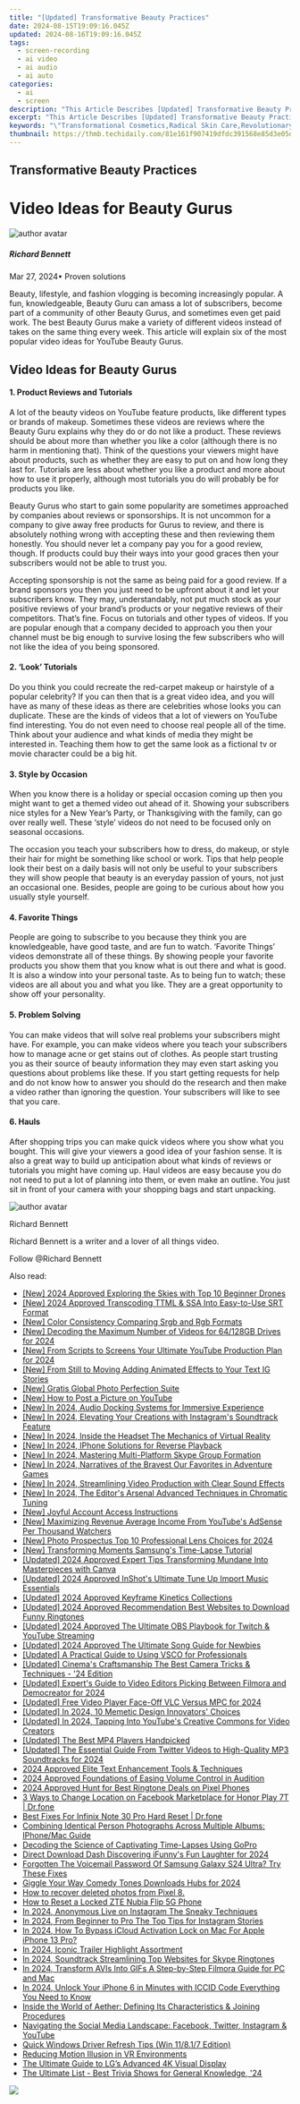 ```yaml
---
title: "[Updated] Transformative Beauty Practices"
date: 2024-08-15T19:09:16.045Z
updated: 2024-08-16T19:09:16.045Z
tags: 
  - screen-recording
  - ai video
  - ai audio
  - ai auto
categories: 
  - ai
  - screen
description: "This Article Describes [Updated] Transformative Beauty Practices"
excerpt: "This Article Describes [Updated] Transformative Beauty Practices"
keywords: "\"Transformational Cosmetics,Radical Skin Care,Revolutionary Makeup Trends,Innovative Beauty Techniques,Evolving Beauty Practices,New Age Beauty Methods,Cutting-Edge Grooming Tips\""
thumbnail: https://thmb.techidaily.com/81e161f907419dfdc391568e85d3e05da23f1ff740a914248fee4864660d3de9.jpg
---
```


## Transformative Beauty Practices

# Video Ideas for Beauty Gurus

![author avatar](https://images.wondershare.com/filmora/article-images/richard-bennett.jpg)

##### Richard Bennett

 Mar 27, 2024• Proven solutions

 Beauty, lifestyle, and fashion vlogging is becoming increasingly popular. A fun, knowledgeable, Beauty Guru can amass a lot of subscribers, become part of a community of other Beauty Gurus, and sometimes even get paid work. The best Beauty Gurus make a variety of different videos instead of takes on the same thing every week. This article will explain six of the most popular video ideas for YouTube Beauty Gurus.

## Video Ideas for Beauty Gurus

#### 1\. Product Reviews and Tutorials

 A lot of the beauty videos on YouTube feature products, like different types or brands of makeup. Sometimes these videos are reviews where the Beauty Guru explains why they do or do not like a product. These reviews should be about more than whether you like a color (although there is no harm in mentioning that). Think of the questions your viewers might have about products, such as whether they are easy to put on and how long they last for. Tutorials are less about whether you like a product and more about how to use it properly, although most tutorials you do will probably be for products you like.

 Beauty Gurus who start to gain some popularity are sometimes approached by companies about reviews or sponsorships. It is not uncommon for a company to give away free products for Gurus to review, and there is absolutely nothing wrong with accepting these and then reviewing them honestly. You should never let a company pay you for a good review, though. If products could buy their ways into your good graces then your subscribers would not be able to trust you.

 Accepting sponsorship is not the same as being paid for a good review. If a brand sponsors you then you just need to be upfront about it and let your subscribers know. They may, understandably, not put much stock as your positive reviews of your brand’s products or your negative reviews of their competitors. That’s fine. Focus on tutorials and other types of videos. If you are popular enough that a company decided to approach you then your channel must be big enough to survive losing the few subscribers who will not like the idea of you being sponsored.

#### 2\. ‘Look’ Tutorials

 Do you think you could recreate the red-carpet makeup or hairstyle of a popular celebrity? If you can then that is a great video idea, and you will have as many of these ideas as there are celebrities whose looks you can duplicate. These are the kinds of videos that a lot of viewers on YouTube find interesting. You do not even need to choose real people all of the time. Think about your audience and what kinds of media they might be interested in. Teaching them how to get the same look as a fictional tv or movie character could be a big hit.

#### 3\. Style by Occasion

 When you know there is a holiday or special occasion coming up then you might want to get a themed video out ahead of it. Showing your subscribers nice styles for a New Year’s Party, or Thanksgiving with the family, can go over really well. These ‘style’ videos do not need to be focused only on seasonal occasions.

 The occasion you teach your subscribers how to dress, do makeup, or style their hair for might be something like school or work. Tips that help people look their best on a daily basis will not only be useful to your subscribers they will show people that beauty is an everyday passion of yours, not just an occasional one. Besides, people are going to be curious about how you usually style yourself.

#### 4\. Favorite Things

 People are going to subscribe to you because they think you are knowledgeable, have good taste, and are fun to watch. ‘Favorite Things’ videos demonstrate all of these things. By showing people your favorite products you show them that you know what is out there and what is good. It is also a window into your personal taste. As to being fun to watch; these videos are all about you and what you like. They are a great opportunity to show off your personality.

#### 5\. Problem Solving

 You can make videos that will solve real problems your subscribers might have. For example, you can make videos where you teach your subscribers how to manage acne or get stains out of clothes. As people start trusting you as their source of beauty information they may even start asking you questions about problems like these. If you start getting requests for help and do not know how to answer you should do the research and then make a video rather than ignoring the question. Your subscribers will like to see that you care.

#### 6\. Hauls

 After shopping trips you can make quick videos where you show what you bought. This will give your viewers a good idea of your fashion sense. It is also a great way to build up anticipation about what kinds of reviews or tutorials you might have coming up. Haul videos are easy because you do not need to put a lot of planning into them, or even make an outline. You just sit in front of your camera with your shopping bags and start unpacking.

![author avatar](https://images.wondershare.com/filmora/article-images/richard-bennett.jpg)

Richard Bennett

Richard Bennett is a writer and a lover of all things video.

Follow @Richard Bennett


<ins class="adsbygoogle"
     style="display:block"
     data-ad-format="autorelaxed"
     data-ad-client="ca-pub-7571918770474297"
     data-ad-slot="1223367746"></ins>



<ins class="adsbygoogle"
     style="display:block"
     data-ad-client="ca-pub-7571918770474297"
     data-ad-slot="8358498916"
     data-ad-format="auto"
     data-full-width-responsive="true"></ins>


<span class="atpl-alsoreadstyle">Also read:</span>
<div><ul>
<li><a href="https://fox-links.techidaily.com/new-2024-approved-exploring-the-skies-with-top-10-beginner-drones/"><u>[New] 2024 Approved  Exploring the Skies with Top 10 Beginner Drones</u></a></li>
<li><a href="https://fox-links.techidaily.com/new-2024-approved-transcoding-ttml-and-ssa-into-easy-to-use-srt-format/"><u>[New] 2024 Approved  Transcoding TTML & SSA Into Easy-to-Use SRT Format</u></a></li>
<li><a href="https://fox-links.techidaily.com/new-color-consistency-comparing-srgb-and-rgb-formats/"><u>[New] Color Consistency  Comparing Srgb and Rgb Formats</u></a></li>
<li><a href="https://fox-links.techidaily.com/new-decoding-the-maximum-number-of-videos-for-64128gb-drives-for-2024/"><u>[New] Decoding the Maximum Number of Videos for 64/128GB Drives for 2024</u></a></li>
<li><a href="https://eaxpv-info.techidaily.com/new-from-scripts-to-screens-your-ultimate-youtube-production-plan-for-2024/"><u>[New] From Scripts to Screens  Your Ultimate YouTube Production Plan for 2024</u></a></li>
<li><a href="https://fox-links.techidaily.com/new-from-still-to-moving-adding-animated-effects-to-your-text-ig-stories/"><u>[New] From Still to Moving  Adding Animated Effects to Your Text IG Stories</u></a></li>
<li><a href="https://fox-links.techidaily.com/new-gratis-global-photo-perfection-suite/"><u>[New] Gratis Global Photo Perfection Suite</u></a></li>
<li><a href="https://some-techniques.techidaily.com/new-how-to-post-a-picture-on-youtube/"><u>[New] How to Post a Picture on YouTube</u></a></li>
<li><a href="https://fox-links.techidaily.com/new-in-2024-audio-docking-systems-for-immersive-experience/"><u>[New] In 2024, Audio Docking Systems for Immersive Experience</u></a></li>
<li><a href="https://fox-links.techidaily.com/new-in-2024-elevating-your-creations-with-instagrams-soundtrack-feature/"><u>[New] In 2024, Elevating Your Creations with Instagram's Soundtrack Feature</u></a></li>
<li><a href="https://fox-links.techidaily.com/new-in-2024-inside-the-headset-the-mechanics-of-virtual-reality/"><u>[New] In 2024, Inside the Headset  The Mechanics of Virtual Reality</u></a></li>
<li><a href="https://fox-links.techidaily.com/new-in-2024-iphone-solutions-for-reverse-playback/"><u>[New] In 2024, IPhone Solutions for Reverse Playback</u></a></li>
<li><a href="https://visual-screen-recording.techidaily.com/new-in-2024-mastering-multi-platform-skype-group-formation/"><u>[New] In 2024, Mastering Multi-Platform Skype Group Formation</u></a></li>
<li><a href="https://screen-video-capture.techidaily.com/new-in-2024-narratives-of-the-bravest-our-favorites-in-adventure-games/"><u>[New] In 2024, Narratives of the Bravest  Our Favorites in Adventure Games</u></a></li>
<li><a href="https://fox-links.techidaily.com/new-in-2024-streamlining-video-production-with-clear-sound-effects/"><u>[New] In 2024, Streamlining Video Production with Clear Sound Effects</u></a></li>
<li><a href="https://fox-links.techidaily.com/new-in-2024-the-editors-arsenal-advanced-techniques-in-chromatic-tuning/"><u>[New] In 2024, The Editor's Arsenal  Advanced Techniques in Chromatic Tuning</u></a></li>
<li><a href="https://extra-guidance.techidaily.com/new-joyful-account-access-instructions/"><u>[New] Joyful Account Access Instructions</u></a></li>
<li><a href="https://facebook-record-videos.techidaily.com/new-maximizing-revenue-average-income-from-youtubes-adsense-per-thousand-watchers/"><u>[New] Maximizing Revenue  Average Income From YouTube's AdSense Per Thousand Watchers</u></a></li>
<li><a href="https://fox-links.techidaily.com/new-photo-prospectus-top-10-professional-lens-choices-for-2024/"><u>[New] Photo Prospectus  Top 10 Professional Lens Choices for 2024</u></a></li>
<li><a href="https://fox-links.techidaily.com/new-transforming-moments-samsungs-time-lapse-tutorial/"><u>[New] Transforming Moments  Samsung's Time-Lapse Tutorial</u></a></li>
<li><a href="https://fox-links.techidaily.com/updated-2024-approved-expert-tips-transforming-mundane-into-masterpieces-with-canva/"><u>[Updated] 2024 Approved  Expert Tips  Transforming Mundane Into Masterpieces with Canva</u></a></li>
<li><a href="https://fox-links.techidaily.com/updated-2024-approved-inshots-ultimate-tune-up-import-music-essentials/"><u>[Updated] 2024 Approved  InShot's Ultimate Tune Up  Import Music Essentials</u></a></li>
<li><a href="https://fox-links.techidaily.com/updated-2024-approved-keyframe-kinetics-collections/"><u>[Updated] 2024 Approved  Keyframe Kinetics Collections</u></a></li>
<li><a href="https://fox-links.techidaily.com/updated-2024-approved-recommendation-best-websites-to-download-funny-ringtones/"><u>[Updated] 2024 Approved  Recommendation  Best Websites to Download Funny Ringtones</u></a></li>
<li><a href="https://screen-activity-recording.techidaily.com/updated-2024-approved-the-ultimate-obs-playbook-for-twitch-and-youtube-streaming/"><u>[Updated] 2024 Approved  The Ultimate OBS Playbook for Twitch & YouTube Streaming</u></a></li>
<li><a href="https://screen-mirroring-recording.techidaily.com/updated-2024-approved-the-ultimate-song-guide-for-newbies/"><u>[Updated] 2024 Approved  The Ultimate Song Guide for Newbies</u></a></li>
<li><a href="https://fox-links.techidaily.com/updated-a-practical-guide-to-using-vsco-for-professionals/"><u>[Updated] A Practical Guide to Using VSCO for Professionals</u></a></li>
<li><a href="https://fox-links.techidaily.com/updated-cinemas-craftsmanship-the-best-camera-tricks-and-techniques-24-edition/"><u>[Updated] Cinema's Craftsmanship  The Best Camera Tricks & Techniques - '24 Edition</u></a></li>
<li><a href="https://screen-video-capture.techidaily.com/updated-experts-guide-to-video-editors-picking-between-filmora-and-democreator-for-2024/"><u>[Updated] Expert's Guide to Video Editors  Picking Between Filmora and Democreator for 2024</u></a></li>
<li><a href="https://fox-links.techidaily.com/updated-free-video-player-face-off-vlc-versus-mpc-for-2024/"><u>[Updated] Free Video Player Face-Off  VLC Versus MPC for 2024</u></a></li>
<li><a href="https://fox-links.techidaily.com/updated-in-2024-10-memetic-design-innovators-choices/"><u>[Updated] In 2024, 10 Memetic Design Innovators' Choices</u></a></li>
<li><a href="https://youtube-web.techidaily.com/ed-in-2024-tapping-into-youtubes-creative-commons-for-video-creators/"><u>[Updated] In 2024, Tapping Into YouTube's Creative Commons for Video Creators</u></a></li>
<li><a href="https://some-approaches.techidaily.com/updated-the-best-mp4-players-handpicked/"><u>[Updated] The Best MP4 Players Handpicked</u></a></li>
<li><a href="https://fox-links.techidaily.com/updated-the-essential-guide-from-twitter-videos-to-high-quality-mp3-soundtracks-for-2024/"><u>[Updated] The Essential Guide  From Twitter Videos to High-Quality MP3 Soundtracks for 2024</u></a></li>
<li><a href="https://fox-links.techidaily.com/2024-approved-elite-text-enhancement-tools-and-techniques/"><u>2024 Approved  Elite Text Enhancement Tools & Techniques</u></a></li>
<li><a href="https://fox-links.techidaily.com/2024-approved-foundations-of-easing-volume-control-in-audition/"><u>2024 Approved  Foundations of Easing Volume Control in Audition</u></a></li>
<li><a href="https://fox-links.techidaily.com/2024-approved-hunt-for-best-ringtone-deals-on-pixel-phones/"><u>2024 Approved  Hunt for Best Ringtone Deals on Pixel Phones</u></a></li>
<li><a href="https://location-fake.techidaily.com/3-ways-to-change-location-on-facebook-marketplace-for-honor-play-7t-drfone-by-drfone-virtual-android/"><u>3 Ways to Change Location on Facebook Marketplace for Honor Play 7T | Dr.fone</u></a></li>
<li><a href="https://techidaily.com/best-fixes-for-infinix-note-30-pro-hard-reset-drfone-by-drfone-reset-android-reset-android/"><u>Best Fixes For Infinix Note 30 Pro Hard Reset | Dr.fone</u></a></li>
<li><a href="https://fox-that.techidaily.com/combining-identical-person-photographs-across-multiple-albums-iphonemac-guide/"><u>Combining Identical Person Photographs Across Multiple Albums: IPhone/Mac Guide</u></a></li>
<li><a href="https://fox-links.techidaily.com/decoding-the-science-of-captivating-time-lapses-using-gopro/"><u>Decoding the Science of Captivating Time-Lapses Using GoPro</u></a></li>
<li><a href="https://fox-links.techidaily.com/direct-download-dash-discovering-ifunnys-fun-laughter-for-2024/"><u>Direct Download Dash  Discovering iFunny's Fun Laughter for 2024</u></a></li>
<li><a href="https://android-unlock.techidaily.com/forgotten-the-voicemail-password-of-samsung-galaxy-s24-ultra-try-these-fixes-by-drfone-android/"><u>Forgotten The Voicemail Password Of Samsung Galaxy S24 Ultra? Try These Fixes</u></a></li>
<li><a href="https://some-knowledge.techidaily.com/giggle-your-way-comedy-tones-downloads-hubs-for-2024/"><u>Giggle Your Way  Comedy Tones Downloads Hubs for 2024</u></a></li>
<li><a href="https://blog-min.techidaily.com/how-to-recover-deleted-photos-from-pixel-8-by-fonelab-android-recover-photos/"><u>How to recover deleted photos from Pixel 8.</u></a></li>
<li><a href="https://unlock-android.techidaily.com/how-to-reset-a-locked-zte-nubia-flip-5g-phone-by-drfone-android/"><u>How to Reset a Locked ZTE Nubia Flip 5G Phone</u></a></li>
<li><a href="https://fox-links.techidaily.com/in-2024-anonymous-live-on-instagram-the-sneaky-techniques/"><u>In 2024, Anonymous Live on Instagram  The Sneaky Techniques</u></a></li>
<li><a href="https://instagram-videos.techidaily.com/in-2024-from-beginner-to-pro-the-top-tips-for-instagram-stories/"><u>In 2024, From Beginner to Pro  The Top Tips for Instagram Stories</u></a></li>
<li><a href="https://activate-lock.techidaily.com/in-2024-how-to-bypass-icloud-activation-lock-on-mac-for-apple-iphone-13-pro-by-drfone-ios/"><u>In 2024, How To Bypass iCloud Activation Lock on Mac For Apple iPhone 13 Pro?</u></a></li>
<li><a href="https://fox-links.techidaily.com/in-2024-iconic-trailer-highlight-assortment/"><u>In 2024, Iconic Trailer Highlight Assortment</u></a></li>
<li><a href="https://fox-links.techidaily.com/in-2024-soundtrack-streamlining-top-websites-for-skype-ringtones/"><u>In 2024, Soundtrack Streamlining  Top Websites for Skype Ringtones</u></a></li>
<li><a href="https://some-tips.techidaily.com/in-2024-transform-avis-into-gifs-a-step-by-step-filmora-guide-for-pc-and-mac/"><u>In 2024, Transform AVIs Into GIFs  A Step-by-Step Filmora Guide for PC and Mac</u></a></li>
<li><a href="https://sim-unlock.techidaily.com/in-2024-unlock-your-iphone-6-in-minutes-with-iccid-code-everything-you-need-to-know-by-drfone-ios/"><u>In 2024, Unlock Your iPhone 6 in Minutes with ICCID Code Everything You Need to Know</u></a></li>
<li><a href="https://tech-recovery.techidaily.com/inside-the-world-of-aether-defining-its-characteristics-and-joining-procedures/"><u>Inside the World of Aether: Defining Its Characteristics & Joining Procedures</u></a></li>
<li><a href="https://win-forum.techidaily.com/navigating-the-social-media-landscape-facebook-twitter-instagram-and-youtube/"><u>Navigating the Social Media Landscape: Facebook, Twitter, Instagram & YouTube</u></a></li>
<li><a href="https://driver-install.techidaily.com/quick-windows-driver-refresh-tips-win-11817-edition/"><u>Quick Windows Driver Refresh Tips (Win 11/8.1/7 Edition)</u></a></li>
<li><a href="https://fox-links.techidaily.com/reducing-motion-illusion-in-vr-environments/"><u>Reducing Motion Illusion in VR Environments</u></a></li>
<li><a href="https://extra-resources.techidaily.com/the-ultimate-guide-to-lgs-advanced-4k-visual-display/"><u>The Ultimate Guide to LG’s Advanced 4K Visual Display</u></a></li>
<li><a href="https://fox-links.techidaily.com/the-ultimate-list-best-trivia-shows-for-general-knowledge-24/"><u>The Ultimate List - Best Trivia Shows for General Knowledge, '24</u></a></li>
</ul></div>

<!-- affiliate ads begin -->
<a href="https://store.massmailsoftware.com/order/checkout.php?PRODS=1300375&QTY=1&AFFILIATE=108875&CART=1"><img src="https://secure.avangate.com/images/merchant/dc87c13749315c7217cdc4ac692e704c/banera_for_partners-15_%281%29.jpg" border="0"></a>
<!-- affiliate ads end -->